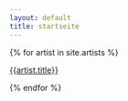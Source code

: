 ```yaml
---
layout: default
title: startseite
---
```


{% for artist in site.artists %}

<a href="{{artist.url}}">{{artist.title}} </a>

{% endfor %}

